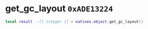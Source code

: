 # get_gc_layout `0xADE13224`

```lua
local result --[[ integer ]] = natives.object.get_gc_layout()
```
